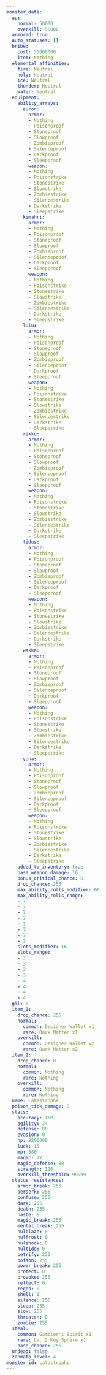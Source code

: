 ```yaml
---
monster_data:
  ap:
    normal: 50000
    overkill: 50000
  armored: true
  auto_statuses: []
  bribe:
    cost: 55000000
    item: Nothing
  elemental_affinities:
    fire: Neutral
    holy: Neutral
    ice: Neutral
    thunder: Neutral
    water: Neutral
  equipment:
    ability_arrays:
      auron:
        armor:
        - Nothing
        - Poisonproof
        - Stoneproof
        - Slowproof
        - Zombieproof
        - Silenceproof
        - Darkproof
        - Sleepproof
        weapon:
        - Nothing
        - Poisonstrike
        - Stonestrike
        - Slowstrike
        - Zombiestrike
        - Silencestrike
        - Darkstrike
        - Sleepstrike
      kimahri:
        armor:
        - Nothing
        - Poisonproof
        - Stoneproof
        - Slowproof
        - Zombieproof
        - Silenceproof
        - Darkproof
        - Sleepproof
        weapon:
        - Nothing
        - Poisonstrike
        - Stonestrike
        - Slowstrike
        - Zombiestrike
        - Silencestrike
        - Darkstrike
        - Sleepstrike
      lulu:
        armor:
        - Nothing
        - Poisonproof
        - Stoneproof
        - Slowproof
        - Zombieproof
        - Silenceproof
        - Darkproof
        - Sleepproof
        weapon:
        - Nothing
        - Poisonstrike
        - Stonestrike
        - Slowstrike
        - Zombiestrike
        - Silencestrike
        - Darkstrike
        - Sleepstrike
      rikku:
        armor:
        - Nothing
        - Poisonproof
        - Stoneproof
        - Slowproof
        - Zombieproof
        - Silenceproof
        - Darkproof
        - Sleepproof
        weapon:
        - Nothing
        - Poisonstrike
        - Stonestrike
        - Slowstrike
        - Zombiestrike
        - Silencestrike
        - Darkstrike
        - Sleepstrike
      tidus:
        armor:
        - Nothing
        - Poisonproof
        - Stoneproof
        - Slowproof
        - Zombieproof
        - Silenceproof
        - Darkproof
        - Sleepproof
        weapon:
        - Nothing
        - Poisonstrike
        - Stonestrike
        - Slowstrike
        - Zombiestrike
        - Silencestrike
        - Darkstrike
        - Sleepstrike
      wakka:
        armor:
        - Nothing
        - Poisonproof
        - Stoneproof
        - Slowproof
        - Zombieproof
        - Silenceproof
        - Darkproof
        - Sleepproof
        weapon:
        - Nothing
        - Poisonstrike
        - Stonestrike
        - Slowstrike
        - Zombiestrike
        - Silencestrike
        - Darkstrike
        - Sleepstrike
      yuna:
        armor:
        - Nothing
        - Poisonproof
        - Stoneproof
        - Slowproof
        - Zombieproof
        - Silenceproof
        - Darkproof
        - Sleepproof
        weapon:
        - Nothing
        - Poisonstrike
        - Stonestrike
        - Slowstrike
        - Zombiestrike
        - Silencestrike
        - Darkstrike
        - Sleepstrike
    added_to_inventory: true
    base_weapon_damage: 16
    bonus_critical_chance: 6
    drop_chance: 255
    max_ability_rolls_modifier: 60
    max_ability_rolls_range:
    - 7
    - 7
    - 7
    - 7
    - 7
    - 7
    - 7
    - 7
    slots_modifier: 16
    slots_range:
    - 3
    - 3
    - 3
    - 3
    - 4
    - 4
    - 4
    - 4
  gil: 0
  item_1:
    drop_chance: 255
    normal:
      common: Designer Wallet x1
      rare: Dark Matter x1
    overkill:
      common: Designer Wallet x2
      rare: Dark Matter x2
  item_2:
    drop_chance: 0
    normal:
      common: Nothing
      rare: Nothing
    overkill:
      common: Nothing
      rare: Nothing
  name: Catastrophe
  poison_tick_damage: 0
  stats:
    accuracy: 150
    agility: 34
    defense: 80
    evasion: 0
    hp: 2200000
    luck: 15
    mp: 380
    magic: 77
    magic_defense: 80
    strength: 120
    overkill_threshold: 99999
  status_resistances:
    armor_break: 255
    berserk: 255
    confuse: 255
    dark: 255
    death: 255
    haste: 0
    magic_break: 255
    mental_break: 255
    nulblaze: 0
    nulfrost: 0
    nulshock: 0
    nultide: 0
    petrify: 255
    poison: 255
    power_break: 255
    protect: 0
    provoke: 255
    reflect: 0
    regen: 0
    shell: 0
    silence: 255
    sleep: 255
    slow: 255
    threaten: 0
    zombie: 255
  steal:
    common: Gambler's Spirit x1
    rare: Lv. 2 Key Sphere x1
    base_chance: 255
  undead: false
  zanmato_level: 4
monster_id: catastrophe
---
```


